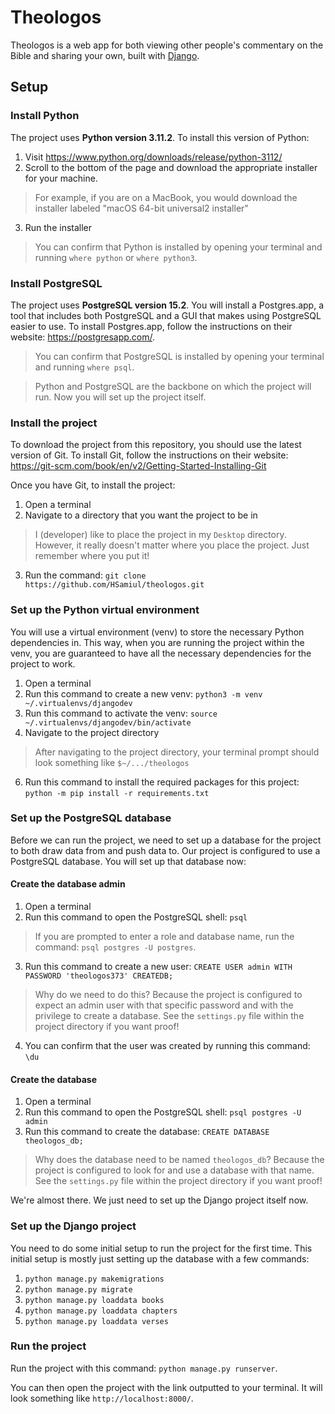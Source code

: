 
# Theologos

Theologos is a web app for both viewing other people's commentary on the Bible and sharing your own, built with [Django](https://www.djangoproject.com/).

## Setup

### Install Python
The project uses **Python version 3.11.2**. To install this version of Python: 

1. Visit https://www.python.org/downloads/release/python-3112/
2. Scroll to the bottom of the page and download the appropriate installer for your machine. 
> For example, if you are on a MacBook, you would download the installer labeled "macOS 64-bit universal2 installer"
3. Run the installer
> You can confirm that Python is installed by opening your terminal and running `where python` or `where python3`.

### Install PostgreSQL
The project uses **PostgreSQL version 15.2**. You will install a Postgres.app, a tool that includes both PostgreSQL and a GUI that makes using PostgreSQL easier to use. To install Postgres.app, follow the instructions on their website: https://postgresapp.com/.

> You can confirm that PostgreSQL is installed by opening your terminal and running `where psql`.

> Python and PostgreSQL are the backbone on which the project will run. Now you will set up the project itself.

### Install the project
To download the project from this repository, you should use the latest version of Git. To install Git, follow the instructions on their website: https://git-scm.com/book/en/v2/Getting-Started-Installing-Git

Once you have Git, to install the project:
1. Open a terminal
2. Navigate to a directory that you want the project to be in
> I (developer) like to place the project in my `Desktop` directory. However, it really doesn't matter where you place the project. Just remember where you put it!
3. Run the command: `git clone https://github.com/HSamiul/theologos.git`

### Set up the Python virtual environment
You will use a virtual environment (venv) to store the necessary Python dependencies in. This way, when you are running the project within the venv, you are guaranteed to have all the necessary dependencies for the project to work.

1. Open a terminal
2. Run this command to create a new venv:  `python3 -m venv ~/.virtualenvs/djangodev`
3. Run this command to activate the venv: `source ~/.virtualenvs/djangodev/bin/activate`
4. Navigate to the project directory
> After navigating to the project directory, your terminal prompt should look something like `$~/.../theologos`
6. Run this command to install the required packages for this project: `python -m pip install -r requirements.txt`

### Set up the PostgreSQL database

Before we can run the project, we need to set up a database for the project to both draw data from and push data to. Our project is configured to use a PostgreSQL database. You will set up that database now:

#### Create the database admin
1. Open a terminal 
2. Run this command to open the PostgreSQL shell: `psql`
> If you are prompted to enter a role and database name, run the command: `psql postgres -U postgres`.
3.   Run this command to create a new user: `CREATE USER admin WITH PASSWORD 'theologos373' CREATEDB;`
> Why do we need to do this? Because the project is configured to expect an admin user with that specific password and with the privilege to create a database. See the `settings.py` file within the project directory if you want proof!
4. You can confirm that the user was created by running this command: `\du`

#### Create the database
1. Open a terminal
2. Run this command to open the PostgreSQL shell: `psql postgres -U admin`
3. Run this command to create the database: `CREATE DATABASE theologos_db;`
> Why does the database need to be named `theologos_db`? Because the project is configured to look for and use a database with that name. See the `settings.py` file within the project directory if you want proof!

We're almost there. We just need to set up the Django project itself now.

### Set up the Django project
You need to do some initial setup to run the project for the first time. This initial setup is mostly just setting up the database with a few commands:

1. `python manage.py makemigrations`
2. `python manage.py migrate`
3. `python manage.py loaddata books`
4. `python manage.py loaddata chapters`
5. `python manage.py loaddata verses`

### Run the project
Run the project with this command: `python manage.py runserver`. 

You can then open the project with the link outputted to your terminal. It will look something like `http://localhost:8000/`.